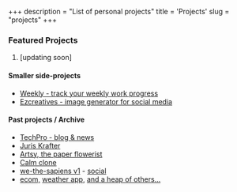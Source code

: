 +++
description = "List of personal projects"
title = 'Projects'
slug = "projects"
+++

### Featured Projects 

1. [updating soon]
<!-- 2. [updating soon] -->


#### Smaller side-projects

- [Weekly - track your weekly work progress](https://www.vijaypagare.in/app/weekly) 
- [Ezcreatives - image generator for social media](https://www.vijaypagare.in/app/ezcreatives) 

#### Past projects / Archive
- [TechPro - blog & news](https://www.vijaypagare.in/app/ezcreatives)
- [Juris Krafter](https://www.vijaypagare.in/app/juris)
- [Artsy, the paper flowerist](https://www.vijaypagare.in/app/artsy)
- [Calm clone](https://www.vijaypagare.in/app/calm-landing)
- [we-the-sapiens v1](https://www.vijaypagare.in/app/wts-v1) - [social](https://www.instagram.com/wethesapiens_/)
- [ecom,](https://www.vijaypagare.in/app/ecom)  [weather app,](https://www.vijaypagare.in/app/weather) [and a heap of others...](https://github.com/pagarevijayy?tab=repositories)

  